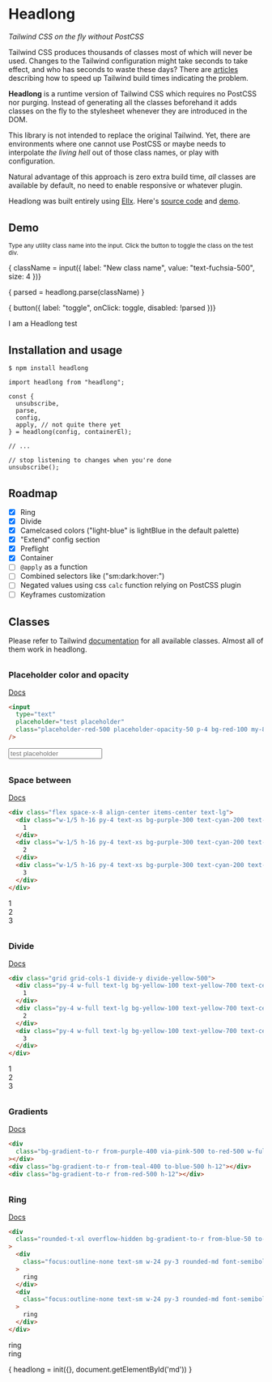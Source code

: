 # Headlong

_Tailwind CSS on the fly without PostCSS_

Tailwind CSS produces thousands of classes most of which will never be used. Changes to the Tailwind configuration might take seconds to take effect, and who has seconds to waste these days? There are [articles](https://nystudio107.com/blog/speeding-up-tailwind-css-builds) describing how to speed up Tailwind build times indicating the problem.

**Headlong** is a runtime version of Tailwind CSS which requires no PostCSS nor purging. Instead of generating all the classes beforehand it adds classes on the fly to the stylesheet whenever they are introduced in the DOM.

This library is not intended to replace the original Tailwind. Yet, there are environments where one cannot use PostCSS or maybe needs to interpolate _the living hell_ out of those class names, or play with configuration.

Natural advantage of this approach is zero extra build time, _all_ classes are available by default, no need to enable responsive or whatever plugin.

Headlong was built entirely using [Ellx](https://ellx.io). Here's [source code](https://ellx.io/matyunya/headlong/index.md) and [demo](https://matyunya-headlong.ellx.app/).

## Demo

<small>Type any utility class name into the input. Click the button to toggle the class on the test div.</small>

{ className = input({ label: "New class name", value: "text-fuchsia-500", size: 4 })}

<div class="text-xs block my-8 font-mono p-2 bg-gray-100 items-center shadow-lg">

{ parsed = headlong.parse(className) }

</div>

{ button({ label: "toggle", onClick: toggle, disabled: !parsed })}

<span id="test" class="block ring hover:ring-8 transition duration-500 ring-red-100 p-4 my-8 font-mono hover:italic text-red-500 cursor-pointer hover:bg-light-blue-100 bg-opacity-0 hover:bg-opacity-50 rounded shadow-lg"> I am a Headlong test</span>

## Installation and usage

```
$ npm install headlong
```

```
import headlong from "headlong";

const {
  unsubscribe,
  parse,
  config,
  apply, // not quite there yet
} = headlong(config, containerEl);

// ...

// stop listening to changes when you're done
unsubscribe();
```

## Roadmap

- [x] Ring
- [x] Divide
- [x] Camelcased colors ("light-blue" is lightBlue in the default palette)
- [x] "Extend" config section
- [x] Preflight
- [x] Container
- [ ] `@apply` as a function
- [ ] Combined selectors like ("sm:dark:hover:")
- [ ] Negated values using css `calc` function relying on PostCSS plugin
- [ ] Keyframes customization

## Classes

Please refer to Tailwind [documentation](https://tailwindcss.com/docs) for all available classes. Almost all of them work in headlong.

### Placeholder color and opacity

[Docs](https://tailwindcss.com/docs/placeholder-color)

```html
<input
  type="text"
  placeholder="test placeholder"
  class="placeholder-red-500 placeholder-opacity-50 p-4 bg-red-100 my-8 block"
/>
```

<input type="text" placeholder="test placeholder" class="placeholder-red-500 placeholder-opacity-50 p-4 bg-red-100 my-8 block">

### Space between

[Docs](https://tailwindcss.com/docs/space)

```html
<div class="flex space-x-8 align-center items-center text-lg">
  <div class="w-1/5 h-16 py-4 text-xs bg-purple-300 text-cyan-200 text-center">
    1
  </div>
  <div class="w-1/5 h-16 py-4 text-xs bg-purple-300 text-cyan-200 text-center">
    2
  </div>
  <div class="w-1/5 h-16 py-4 text-xs bg-purple-300 text-cyan-200 text-center">
    3
  </div>
</div>
```

<div class="flex space-x-8 align-center items-center text-lg">
  <div class="w-1/5 h-8 py-4 text-xs bg-purple-300 text-cyan-200 text-center">1</div>
  <div class="w-1/5 h-8 py-4 text-xs bg-purple-300 text-cyan-200 text-center">2</div>
  <div class="w-1/5 h-8 py-4 text-xs bg-purple-300 text-cyan-200 text-center">3</div>
</div>

### Divide

[Docs](https://tailwindcss.com/docs/divide-width)

```html
<div class="grid grid-cols-1 divide-y divide-yellow-500">
  <div class="py-4 w-full text-lg bg-yellow-100 text-yellow-700 text-center">
    1
  </div>
  <div class="py-4 w-full text-lg bg-yellow-100 text-yellow-700 text-center">
    2
  </div>
  <div class="py-4 w-full text-lg bg-yellow-100 text-yellow-700 text-center">
    3
  </div>
</div>
```

<div class="grid grid-cols-1 divide-y divide-yellow-500">
  <div class="py-4 w-full text-lg bg-yellow-100 text-yellow-700 text-center">1</div>
  <div class="py-4 w-full text-lg bg-yellow-100 text-yellow-700 text-center">2</div>
  <div class="py-4 w-full text-lg bg-yellow-100 text-yellow-700 text-center">3</div>
</div>

### Gradients

[Docs](https://tailwindcss.com/docs/gradient-color-stops)

```html
<div
  class="bg-gradient-to-r from-purple-400 via-pink-500 to-red-500 w-full h-12"
></div>
<div class="bg-gradient-to-r from-teal-400 to-blue-500 h-12"></div>
<div class="bg-gradient-to-r from-red-500 h-12"></div>
```

<div class="bg-gradient-to-r from-purple-400 via-pink-500 to-red-500 w-full h-12"></div>

<div class="bg-gradient-to-r from-teal-400 to-blue-500 h-12"></div>

<div class="bg-gradient-to-r from-red-500 h-12"></div>

### Ring

[Docs](https://tailwindcss.com/docs/ring-width)

```html
<div
  class="rounded-t-xl overflow-hidden bg-gradient-to-r from-blue-50 to-light-blue-100 grid grid-cols-1 sm:grid-cols-4 gap-6 justify-items-center p-8"
>
  <div
    class="focus:outline-none text-sm w-24 py-3 rounded-md font-semibold text-white bg-blue-500 ring ring-blue-200 text-center hover:shadow"
  >
    ring
  </div>
  <div
    class="focus:outline-none text-sm w-24 py-3 rounded-md font-semibold text-white bg-blue-500 ring-4 ring-blue-200 text-center hover:shadow"
  >
    ring
  </div>
</div>
```

<div class="rounded-t-xl overflow-hidden bg-gradient-to-r from-blue-50 to-light-blue-100 grid grid-cols-1 sm:grid-cols-4 gap-6 justify-items-center p-8">
  <div class="focus:outline-none text-sm w-24 py-3 rounded-md font-semibold text-white bg-blue-500 ring ring-blue-200 text-center hover:shadow">
    ring
  </div>
  <div class="focus:outline-none text-sm w-24 py-3 rounded-md font-semibold text-white bg-blue-500 ring-4 hover:ring-8 duration-1000 cursor-pointer transform transition ring-blue-200 text-center hover:shadow">
    ring
  </div>
</div>

<div class="hidden">

{ headlong = init({}, document.getElementById('md')) }

</div>

<style>
  h2, h3 {
    margin: 2rem 0 1rem;
  }
</style>
